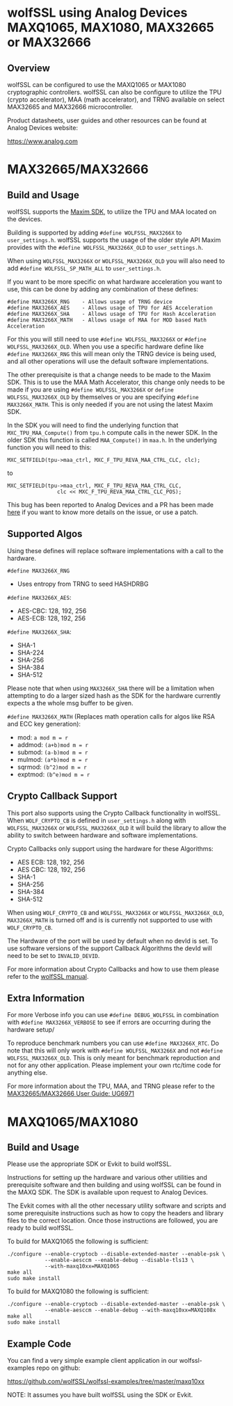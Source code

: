 wolfSSL using Analog Devices MAXQ1065, MAX1080, MAX32665 or MAX32666
================================================

## Overview

wolfSSL can be configured to use the MAXQ1065 or MAX1080 cryptographic
controllers. wolfSSL can also be configure to utilize the TPU
(crypto accelerator), MAA (math accelerator), and TRNG available on select
MAX32665 and MAX32666 microcontroller.

Product datasheets, user guides and other resources can be found at
Analog Devices website:

https://www.analog.com

# MAX32665/MAX32666
## Build and Usage

wolfSSL supports the [Maxim SDK](https://github.com/analogdevicesinc/msdk), to
utilize the TPU and MAA located on the devices.

Building is supported by adding `#define WOLFSSL_MAX3266X` to `user_settings.h`.
wolfSSL supports the usage of the older style API Maxim provides with the
`#define WOLFSSL_MAX3266X_OLD` to `user_settings.h`.

When using `WOLFSSL_MAX3266X` or `WOLFSSL_MAX3266X_OLD` you will also need to
add `#define WOLFSSL_SP_MATH_ALL` to `user_settings.h`.

If you want to be more specific on what hardware acceleration you want to use,
this can be done by adding any combination of these defines:
```
#define MAX3266X_RNG    - Allows usage of TRNG device
#define MAX3266X_AES    - Allows usage of TPU for AES Acceleration
#define MAX3266X_SHA    - Allows usage of TPU for Hash Acceleration
#define MAX3266X_MATH   - Allows usage of MAA for MOD based Math Acceleration
```
For this you will still need to use `#define WOLFSSL_MAX3266X` or `#define WOLFSSL_MAX3266X_OLD`.
When you use a specific hardware define like `#define MAX3266X_RNG` this will
mean only the TRNG device is being used, and all other operations will use the
default software implementations.

The other prerequisite is that a change needs to be made to the Maxim SDK. This
is to use the MAA Math Accelerator, this change only needs to be made if you are
using `#define WOLFSSL_MAX3266X` or `define WOLFSSL_MAX3266X_OLD` by themselves
or you are specifying `#define MAX3266X_MATH`. This is only needed if you are
not using the latest Maxim SDK.

In the SDK you will need to find the underlying function that
`MXC_TPU_MAA_Compute()` from `tpu.h` compute calls in the newer SDK. In the
older SDK this function is called `MAA_Compute()` in `maa.h`. In the underlying
function you will need to this:

```
MXC_SETFIELD(tpu->maa_ctrl, MXC_F_TPU_REVA_MAA_CTRL_CLC, clc);
```
to
```
MXC_SETFIELD(tpu->maa_ctrl, MXC_F_TPU_REVA_MAA_CTRL_CLC,
                clc << MXC_F_TPU_REVA_MAA_CTRL_CLC_POS);
```

This bug has been reported to Analog Devices and a PR has been made
[here](https://github.com/analogdevicesinc/msdk/pull/1104)
if you want to know more details on the issue, or use a patch.


## Supported Algos
Using these defines will replace software implementations with a call to the
hardware.

`#define MAX3266X_RNG`
- Uses entropy from TRNG to seed HASHDRBG

`#define MAX3266X_AES`:

- AES-CBC: 128, 192, 256
- AES-ECB: 128, 192, 256

`#define MAX3266X_SHA`:

- SHA-1
- SHA-224
- SHA-256
- SHA-384
- SHA-512

Please note that when using `MAX3266X_SHA` there will be a limitation when
attempting to do a larger sized hash as the SDK for the hardware currently
expects a the whole msg buffer to be given.

`#define MAX3266X_MATH` (Replaces math operation calls for algos
like RSA and ECC key generation):

- mod:      `a mod m = r`
- addmod:   `(a+b)mod m = r`
- submod:   `(a-b)mod m = r`
- mulmod:   `(a*b)mod m = r`
- sqrmod:   `(b^2)mod m = r`
- exptmod:  `(b^e)mod m = r`

## Crypto Callback Support
This port also supports using the Crypto Callback functionality in wolfSSL.
When `WOLF_CRYPTO_CB` is defined in `user_settings.h` along with
`WOLFSSL_MAX3266X` or `WOLFSSL_MAX3266X_OLD` it will build the library to allow
the ability to switch between hardware and software implementations.

Crypto Callbacks only support using the hardware for these Algorithms:

- AES ECB: 128, 192, 256
- AES CBC: 128, 192, 256
- SHA-1
- SHA-256
- SHA-384
- SHA-512

When using `WOLF_CRYPTO_CB` and `WOLFSSL_MAX3266X` or `WOLFSSL_MAX3266X_OLD`,
`MAX3266X_MATH` is turned off and is is currently not supported to use with
`WOLF_CRYPTO_CB`.

The Hardware of the port will be used by default when no devId is set.
To use software versions of the support Callback Algorithms the devId will need
to be set to `INVALID_DEVID`.

For more information about Crypto Callbacks and how to use them please refer to
the [wolfSSL manual](https://www.wolfssl.com/documentation/manuals/wolfssl/chapter06.html).

## Extra Information
For more Verbose info you can use `#define DEBUG_WOLFSSL` in combination with
`#define MAX3266X_VERBOSE` to see if errors are occurring during the hardware
setup/

To reproduce benchmark numbers you can use `#define MAX3266X_RTC`.
Do note that this will only work with `#define WOLFSSL_MAX3266X` and not
`#define WOLFSSL_MAX3266X_OLD`. This is only meant for benchmark reproduction
and not for any other application. Please implement your own rtc/time code for
anything else.

For more information about the TPU, MAA, and TRNG please refer to the
[MAX32665/MAX32666 User Guide: UG6971](https://www.analog.com/media/en/technical-documentation/user-guides/max32665max32666-user-guide.pdf)

# MAXQ1065/MAX1080
## Build and Usage

Please use the appropriate SDK or Evkit to build wolfSSL.

Instructions for setting up the hardware and various other utilities and
prerequisite software and then building and using wolfSSL can be found in the
MAXQ SDK. The SDK is available upon request to Analog Devices.

The Evkit comes with all the other necessary utility software and scripts and
some prerequisite instructions such as how to copy the headers and library
files to the correct location. Once those instructions are followed, you are
ready to build wolfSSL.

To build for MAXQ1065 the following is sufficient:

```
./configure --enable-cryptocb --disable-extended-master --enable-psk \
            --enable-aesccm --enable-debug --disable-tls13 \
            --with-maxq10xx=MAXQ1065
make all
sudo make install
```
To build for MAXQ1080 the following is sufficient:

```
./configure --enable-cryptocb --disable-extended-master --enable-psk \
            --enable-aesccm --enable-debug --with-maxq10xx=MAXQ108x
make all
sudo make install
```

## Example Code

You can find a very simple example client application in our wolfssl-examples
repo on github:

https://github.com/wolfSSL/wolfssl-examples/tree/master/maxq10xx

NOTE: It assumes you have built wolfSSL using the SDK or Evkit.

